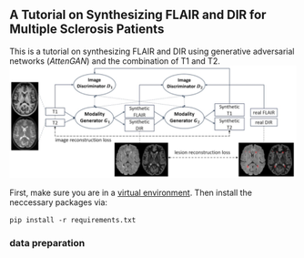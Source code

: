 ## A Tutorial on Synthesizing FLAIR and DIR for Multiple Sclerosis Patients 
This is a tutorial on synthesizing FLAIR and DIR using generative adversarial networks (_AttenGAN_) and the combination of T1 and T2. 
![Demo](./framework.png)

First, make sure you are in a [virtual environment](https://www.geeksforgeeks.org/set-up-virtual-environment-for-python-using-anaconda/).
Then install the neccessary packages via:  
```
pip install -r requirements.txt
```
### data preparation 
